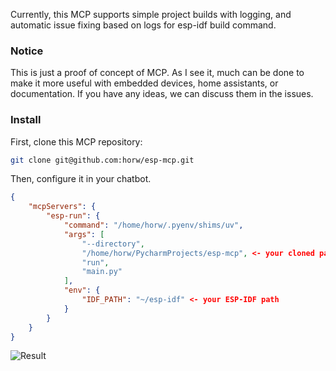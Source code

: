 Currently, this MCP supports simple project builds with logging, and automatic issue fixing based on logs for esp-idf build command.

### Notice
This is just a proof of concept of MCP. As I see it, much can be done to make it more useful with embedded devices, home assistants, or documentation. If you have any ideas, we can discuss them in the issues.


### Install  

First, clone this MCP repository:  

```bash
git clone git@github.com:horw/esp-mcp.git
```  

Then, configure it in your chatbot. 


```json
{
    "mcpServers": {
        "esp-run": {
            "command": "/home/horw/.pyenv/shims/uv",
            "args": [
                "--directory",
                "/home/horw/PycharmProjects/esp-mcp", <- your cloned path
                "run",
                "main.py"
            ],
            "env": {
                "IDF_PATH": "~/esp-idf" <- your ESP-IDF path
            }
        }
    }
}
```  
![Result](./result.gif)
